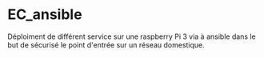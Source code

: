 # EC_ansible
Déploiment de différent service sur une raspberry Pi 3 via à ansible dans le but de sécurisé le point d'entrée sur un réseau domestique.

